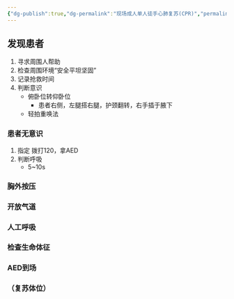 ```yaml
---
{"dg-publish":true,"dg-permalink":"现场成人单人徒手心肺复苏(CPR)","permalink":"/现场成人单人徒手心肺复苏(CPR)/"}
---
```


## 发现患者
1. 寻求周围人帮助
2. 检查周围环境“安全平坦坚固”
3. 记录抢救时间
4. 判断意识
	- 俯卧位转仰卧位
		- 患者右侧，左腿搭右腿，护颈翻转，右手插于腋下
	- 轻拍重唤法
### 患者无意识
1. 指定 拨打120，拿AED
2. 判断呼吸
	- 5~10s
### 胸外按压
### 开放气道
### 人工呼吸
### 检查生命体征
### AED到场
### （复苏体位）
